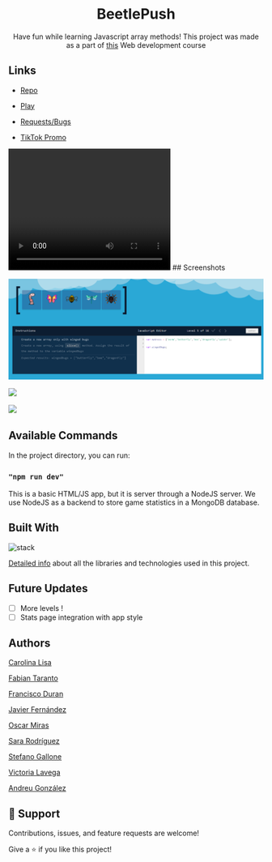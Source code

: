 <h1 align="center">BeetlePush</h1>

<p align="center">Have fun while learning Javascript array methods! This project was made as a part of <a target="_blank"  href="https://www.bit.es/desarrollo-de-aplicaciones-web/">this</a> Web development course</p>

## Links

- [Repo](https://github.com/FOAP-NetMind-2022/beetlepush)

- [Play](https://beetlepush.herokuapp.com/)

- [Requests/Bugs](https://github.com/FOAP-NetMind-2022/beetlepush/issues)

- [TikTok Promo](https://www.tiktok.com/@victoriageeks/video/7156273915180944645?_r=1&_t=8WeyzaPCIWE&is_from_webapp=v1&item_id=7156273915180944645)

<video width="320" height="240" controls>
  <source src="/public/video/gameplay" type="video/mp4">
Your browser does not support MP4 format.
</video>
## Screenshots

![Home Page](/screenshots/screen1.png)

![](/screenshots/2.png)

![](/screenshots/3.png)

## Available Commands

In the project directory, you can run:


### `"npm run dev"`

This is a basic HTML/JS app, but it is server through a NodeJS server. We use NodeJS as a backend to store game statistics in a MongoDB database.

## Built With

![stack](https://user-images.githubusercontent.com/105077371/192238440-29a02959-0654-49d7-af18-5bf5ed884a97.jpg)

[Detailed info](https://github.com/FOAP-NetMind-2022/beetlepush/wiki/Technologies-used-in-BeetlePush) about all the libraries and technologies used in this project.

## Future Updates

- [ ] More levels !
- [ ] Stats page integration with app style

## Authors

[Carolina Lisa](https://github.com/lisis)

[Fabian Taranto](https://github.com/fataranto)

[Francisco Duran](https://github.com/Francesc1980)

[Javier Fernández](https://github.com/thebadjavi)

[Oscar Miras](https://github.com/omiras)

[Sara Rodríguez](https://github.com/SaraaLee)

[Stefano Gallone](https://github.com/Ste2812)

[Victoria Lavega](https://github.com/victoriageeks)

[Andreu González](https://github.com/Andreu-G)


## 🤝 Support

Contributions, issues, and feature requests are welcome!

Give a ⭐️ if you like this project!
